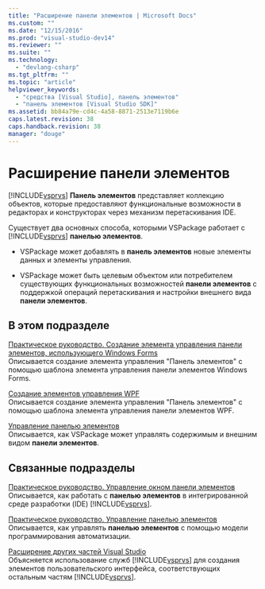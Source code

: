 ```yaml
---
title: "Расширение панели элементов | Microsoft Docs"
ms.custom: ""
ms.date: "12/15/2016"
ms.prod: "visual-studio-dev14"
ms.reviewer: ""
ms.suite: ""
ms.technology: 
  - "devlang-csharp"
ms.tgt_pltfrm: ""
ms.topic: "article"
helpviewer_keywords: 
  - "средства [Visual Studio], панель элементов"
  - "панель элементов [Visual Studio SDK]"
ms.assetid: bb84a79e-cd4c-4a58-8871-2513e7119b6e
caps.latest.revision: 38
caps.handback.revision: 38
manager: "douge"
---
```

# Расширение панели элементов
[!INCLUDE[vsprvs](../assembler/masm/includes/vsprvs_md.md)] **Панель элементов** представляет коллекцию объектов, которые предоставляют функциональные возможности в редакторах и конструкторах через механизм перетаскивания IDE.  
  
 Существует два основных способа, которыми VSPackage работает с [!INCLUDE[vsprvs](../assembler/masm/includes/vsprvs_md.md)] **панелью элементов**.  
  
-   VSPackage может добавлять в **панель элементов** новые элементы данных и элементы управления.  
  
-   VSPackage может быть целевым объектом или потребителем существующих функциональных возможностей **панели элементов** с поддержкой операций перетаскивания и настройки внешнего вида **панели элементов**.  
  
## В этом подразделе  
 [Практическое руководство. Создание элемента управления панели элементов, использующего Windows Forms](../misc/how-to-create-a-toolbox-control-that-uses-windows-forms.md)  
 Описывается создание элемента управления "Панель элементов" с помощью шаблона элемента управления панели элементов Windows Forms.  
  
 [Создание элементов управления WPF](../Topic/Creating%20a%20WPF%20Toolbox%20Control.md)  
 Описывается создание элемента управления "Панель элементов" с помощью шаблона элемента управления панели элементов WPF.  
  
 [Управление панелью элементов](../Topic/Managing%20the%20Toolbox.md)  
 Описывается, как VSPackage может управлять содержимым и внешним видом **панели элементов**.  
  
## Связанные подразделы  
 [Практическое руководство. Управление окном панели элементов](http://msdn.microsoft.com/ru-ru/a022c3fe-298c-4a59-a48f-b050da90ebc2)  
 Описывается, как работать с **панелью элементов** в интегрированной среде разработки \(IDE\) [!INCLUDE[vsprvs](../assembler/masm/includes/vsprvs_md.md)].  
  
 [Практическое руководство. Управление панелью элементов](../Topic/How%20to:%20Control%20the%20Toolbox.md)  
 Описывается, как управлять **панелью элементов** с помощью модели программирования автоматизации.  
  
 [Расширение других частей Visual Studio](../Topic/Extending%20Other%20Parts%20of%20Visual%20Studio.md)  
 Объясняется использование служб [!INCLUDE[vsprvs](../assembler/masm/includes/vsprvs_md.md)] для создания элементов пользовательского интерфейса, соответствующих остальным частям [!INCLUDE[vsprvs](../assembler/masm/includes/vsprvs_md.md)].